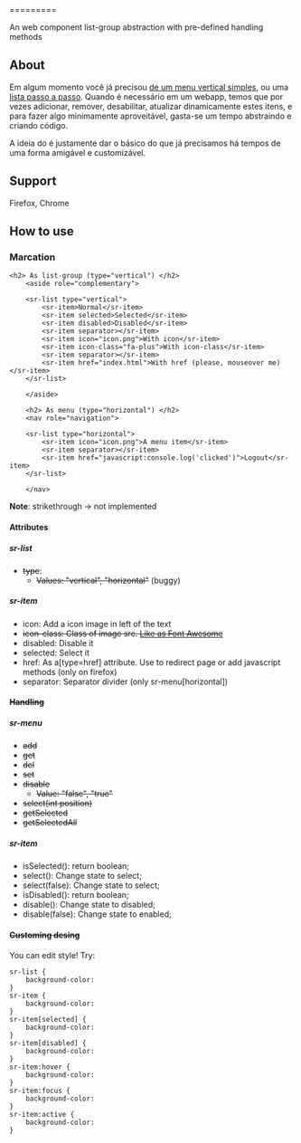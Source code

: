 <sr-list>
=========

An web component list-group abstraction with pre-defined handling methods

About
------
Em algum momento você já precisou [de um menu vertical simples](http://getbootstrap.com/components/#list-group), ou uma [lista passo a passo](http://www.polymer-project.org/#learn).
Quando é necessário em um webapp, temos que por vezes adicionar, remover, desabilitar, atualizar dinamicamente estes itens, e para fazer algo minimamente aproveitável, gasta-se um tempo abstraindo e criando código.

A ideia do <sr-list> é justamente dar o básico do que já precisamos há tempos de uma forma amigável e customizável.

Support
----------
Firefox, Chrome

How to use
----------

### Marcation
```hmtl
<h2> As list-group (type="vertical") </h2>
	<aside role="complementary">

	<sr-list type="vertical">
		<sr-item>Normal</sr-item>
		<sr-item selected>Selected</sr-item>
		<sr-item disabled>Disabled</sr-item>
		<sr-item separator></sr-item>
		<sr-item icon="icon.png">With icon</sr-item>
		<sr-item icon-class="fa-plus">With icon-class</sr-item>
		<sr-item separator></sr-item>
		<sr-item href="index.html">With href (please, mouseover me)</sr-item>
	</sr-list>

	</aside>

	<h2> As menu (type="horizontal") </h2>
	<nav role="navigation">

	<sr-list type="horizontal">
		<sr-item icon="icon.png">A menu item</sr-item>
		<sr-item separator></sr-item>
		<sr-item href="javascript:console.log('clicked')">Logout</sr-item>
	</sr-list>

	</nav>

```
__Note__: strikethrough -> not implemented

#### Attributes
##### sr-list
* ~~type~~:
  - ~~Values: "vertical", "horizontal"~~ (buggy)

##### sr-item
* icon: Add a icon image in left of the text
* ~~icon-class: Class of image src. [Like as Font Awesome](http://fortawesome.github.io/Font-Awesome/)~~
* disabled: Disable it
* selected: Select it
* href: As a[type=href] attribute. Use to redirect page or add javascript methods (only on firefox)
* separator: Separator divider (only sr-menu[horizontal])

#### ~~Handling~~
##### sr-menu
* ~~add~~
* ~~get~~
* ~~del~~
* ~~set~~
* ~~disable~~
  - ~~Value: "false", "true"~~
* ~~select(int position)~~
* ~~getSelected~~
* ~~getSelectedAll~~

##### sr-item
* isSelected(): return boolean; 
* select(): Change state to select;
* select(false): Change state to select;
* isDisabled(): return boolean;
* disable(): Change state to disabled;
* disable(false): Change state to enabled;

#### ~~Customing desing~~
You can edit style! Try:

```
sr-list {
	background-color:
}
sr-item {
	background-color:
}
sr-item[selected] {
	background-color:
}
sr-item[disabled] {
	background-color:
}
sr-item:hover {
	background-color:
}
sr-item:focus {
	background-color:
}
sr-item:active {
	background-color:
}
```